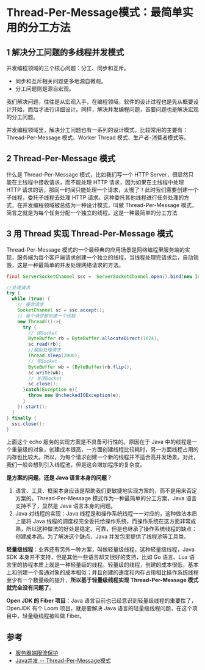 # Thread-Per-Message模式：最简单实用的分工方法

## 1 解决分工问题的多线程并发模式

并发编程领域的三个核心问题：分工、同步和互斥。

- 同步和互斥相关问题更多地源自微观。
- 分工问题则是源自宏观。

我们解决问题，往往是从宏观入手，在编程领域，软件的设计过程也是先从概要设计开始，而后才进行详细设计。同样，解决并发编程问题，首要问题也是解决宏观的分工问题。

并发编程领域里，解决分工问题也有一系列的设计模式，比较常用的主要有：Thread-Per-Message 模式、Worker Thread 模式、生产者-消费者模式等。

## 2 Thread-Per-Message 模式

什么是 Thread-Per-Message 模式，比如我们写一个 HTTP Server，很显然只能在主线程中接收请求，而不能处理 HTTP 请求，因为如果在主线程中处理 HTTP 请求的话，那同一时间只能处理一个请求，太慢了！此时我们需要创建一个子线程，委托子线程去处理 HTTP 请求。这种委托其他线程进行任务处理的方式，在并发编程领域被总结为一种设计模式，叫做 Thread-Per-Message 模式，简言之就是为每个任务分配一个独立的线程。这是一种最简单的分工方法

## 3 用 Thread 实现 Thread-Per-Message 模式

Thread-Per-Message 模式的一个最经典的应用场景是网络编程里服务端的实现，服务端为每个客户端请求创建一个独立的线程，当线程处理完请求后，自动销毁，这是一种最简单的并发处理网络请求的方法。

```java
final ServerSocketChannel ssc =  ServerSocketChannel.open().bind(new InetSocketAddress(8080));

//处理请求
try {
  while (true) {
    // 接收请求
    SocketChannel sc = ssc.accept();
    // 每个请求都创建一个线程
    new Thread(()->{
      try {
        // 读Socket
        ByteBuffer rb = ByteBuffer.allocateDirect(1024);
        sc.read(rb);
        //模拟处理请求
        Thread.sleep(2000);
        // 写Socket
        ByteBuffer wb = (ByteBuffer)rb.flip();
        sc.write(wb);
        // 关闭Socket
        sc.close();
      }catch(Exception e){
        throw new UncheckedIOException(e);
      }
    }).start();
  }
} finally {
  ssc.close();
}
```

上面这个 echo 服务的实现方案是不具备可行性的。原因在于 Java 中的线程是一个重量级的对象，创建成本很高，一方面创建线程比较耗时，另一方面线程占用的内存也比较大。所以，为每个请求创建一个新的线程并不适合高并发场景。对此，我们一般会想到引入线程池，但是这会增加程序的复杂度。

**是方案的问题，还是 Java 语言本身的问题**？

1. 语言、工具、框架本身应该是帮助我们更敏捷地实现方案的，而不是用来否定方案的，Thread-Per-Message 模式作为一种最简单的分工方案，Java 语言支持不了，显然是 Java 语言本身的问题。
2. Java 对线程的实现：Java 线程是和操作系统线程一一对应的，这种做法本质上是将 Java 线程的调度权完全委托给操作系统，而操作系统在这方面非常成熟，所以这种做法的好处是稳定、可靠，但是也继承了操作系统线程的缺点：创建成本高。为了解决这个缺点，Java 并发包里提供了线程池等工具类。

**轻量级线程**：业界还有另外一种方案，叫做轻量级线程，这种轻量级线程，Java SDK 本身并不支持，但是其他一些语言却又很好的支持，比如 Go 语言、Lua 语言里的协程本质上就是一种轻量级的线程。轻量级的线程，创建的成本很低，基本上和创建一个普通对象的成本相似；并且创建的速度和内存占用相比操作系统线程至少有一个数量级的提升，**所以基于轻量级线程实现 Thread-Per-Message 模式就完全没有问题了**。

**Open JDK 的 Fiber 项目**：Java 语言目前也已经意识到轻量级线程的重要性了，OpenJDK 有个 Loom 项目，就是要解决 Java 语言的轻量级线程问题，在这个项目中，轻量级线程被叫做 Fiber。

## 参考

- [服务器端限流保护](https://www.cnblogs.com/xianzhedeyu/p/5868024.html)
- [Java并发 -- Thread-Per-Message模式](http://zhongmingmao.me/2019/05/23/java-concurrent-thread-per-message/)
